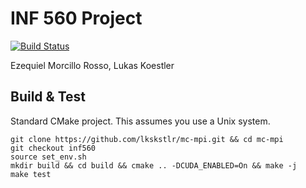 # INF 560 Project
[![Build Status](https://travis-ci.org/lkskstlr/mc-mpi.svg?branch=inf560)](https://travis-ci.org/lkskstlr/mc-mpi)

Ezequiel Morcillo Rosso, Lukas Koestler


## Build & Test
Standard CMake project. This assumes you use a Unix system.
```shell-session
git clone https://github.com/lkskstlr/mc-mpi.git && cd mc-mpi
git checkout inf560
source set_env.sh
mkdir build && cd build && cmake .. -DCUDA_ENABLED=On && make -j
make test
```